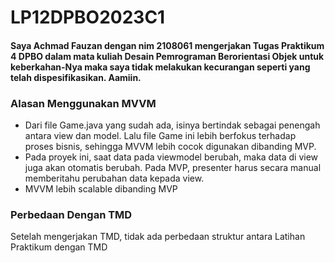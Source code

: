 # LP12DPBO2023C1

#### Saya Achmad Fauzan dengan nim 2108061 mengerjakan Tugas Praktikum 4 DPBO dalam mata kuliah Desain Pemrograman Berorientasi Objek untuk keberkahan-Nya maka saya tidak melakukan kecurangan seperti yang telah dispesifikasikan. Aamiin.

### Alasan Menggunakan MVVM
- Dari file Game.java yang sudah ada, isinya bertindak sebagai penengah antara view dan model. Lalu file Game ini lebih berfokus terhadap proses bisnis, sehingga MVVM lebih cocok digunakan dibanding MVP.
- Pada proyek ini, saat data pada viewmodel berubah, maka data di view juga akan otomatis berubah. Pada MVP, presenter harus secara manual memberitahu perubahan data kepada view.
- MVVM lebih scalable dibanding MVP

### Perbedaan Dengan TMD
Setelah mengerjakan TMD, tidak ada perbedaan struktur antara Latihan Praktikum dengan TMD
